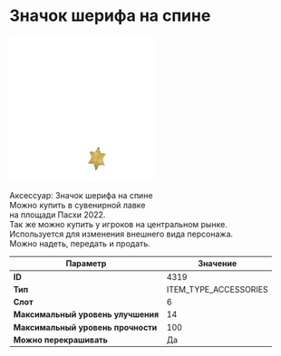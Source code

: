 # Значок шерифа на спине

![Item Image](../img/4319.webp?raw=true)

Аксессуар: Значок шерифа на спине<br>Можно купить в сувенирной лавке<br>на площади Пасхи 2022.<br>Так же можно купить у игроков на центральном рынке.<br>Используется для изменения внешнего вида персонажа. <br>Можно надеть, передать и продать.


| Параметр | Значение |
|----------|----------|
| **ID** | 4319 |
| **Тип** | ITEM_TYPE_ACCESSORIES |
| **Слот** | 6 |
| **Максимальный уровень улучшения** | 14 |
| **Максимальный уровень прочности** | 100 |
| **Можно перекрашивать** | Да |


